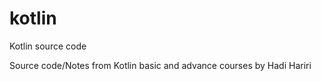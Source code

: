 # kotlin
Kotlin source code

Source code/Notes from Kotlin basic and advance courses by Hadi Hariri
